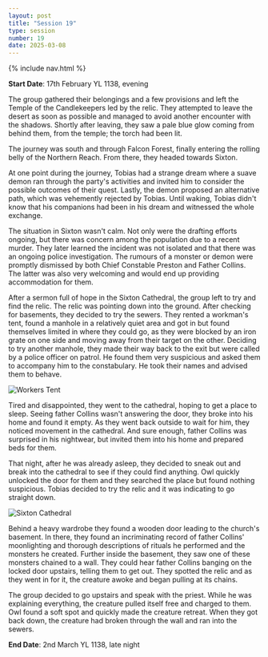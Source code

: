 ```yaml
---
layout: post
title: "Session 19"
type: session
number: 19
date: 2025-03-08
---
```


{% include nav.html %}

**Start Date**: 17th February YL 1138, evening

The group gathered their belongings and a few provisions and left the Temple of the Candlekeepers led by the relic. They attempted to leave the desert as soon as possible and managed to avoid another encounter with the shadows. Shortly after leaving, they saw a pale blue glow coming from behind them, from the temple; the torch had been lit.

The journey was south and through Falcon Forest, finally entering the rolling belly of the Northern Reach. From there, they headed towards Sixton.

At one point during the journey, Tobias had a strange dream where a suave demon ran through the party's activities and invited him to consider the possible outcomes of their quest. Lastly, the demon proposed an alternative path, which was vehemently rejected by Tobias. Until waking, Tobias didn't know that his companions had been in his dream and witnessed the whole exchange.

The situation in Sixton wasn't calm. Not only were the drafting efforts ongoing, but there was concern among the population due to a recent murder. They later learned the incident was not isolated and that there was an ongoing police investigation. The rumours of a monster or demon were promptly dismissed by both Chief Constable Preston and Father Collins. The latter was also very welcoming and would end up providing accommodation for them.


After a sermon full of hope in the Sixton Cathedral, the group left to try and find the relic. The relic was pointing down into the ground. After checking for basements, they decided to try the sewers. They rented a workman's tent, found a manhole in a relatively quiet area and got in but found themselves limited in where they could go, as they were blocked by an iron grate on one side and moving away from their target on the other. Deciding to try another manhole, they made their way back to the exit but were called by a police officer on patrol. He found them very suspicious and asked them to accompany him to the constabulary. He took their names and advised them to behave.

![Workers Tent](/session-reports/assets/images/art/workers-tent.jpg)

Tired and disappointed, they went to the cathedral, hoping to get a place to sleep. Seeing father Collins wasn't answering the door, they broke into his home and found it empty. As they went back outside to wait for him, they noticed movement in the cathedral. And sure enough, father Collins was surprised in his nightwear, but invited them into his home and prepared beds for them.


That night, after he was already asleep, they decided to sneak out and break into the cathedral to see if they could find anything. Owl quickly unlocked the door for them and they searched the place but found nothing suspicious. Tobias decided to try the relic and it was indicating to go straight down.

![Sixton Cathedral](/session-reports/assets/images/art/cathedral.jpg)

Behind a heavy wardrobe they found a wooden door leading to the church's basement. In there, they found an incriminating record of father Collins' moonlighting and thorough descriptions of rituals he performed and the monsters he created. Further inside the basement, they saw one of these monsters chained to a wall. They could hear father Collins banging on the locked door upstairs, telling them to get out. They spotted the relic and as they went in for it, the creature awoke and began pulling at its chains.

The group decided to go upstairs and speak with the priest. While he was explaining everything, the creature pulled itself free and charged to them. Owl found a soft spot and quickly made the creature retreat. When they got back down, the creature had broken through the wall and ran into the sewers.

**End Date**: 2nd March YL 1138, late night
